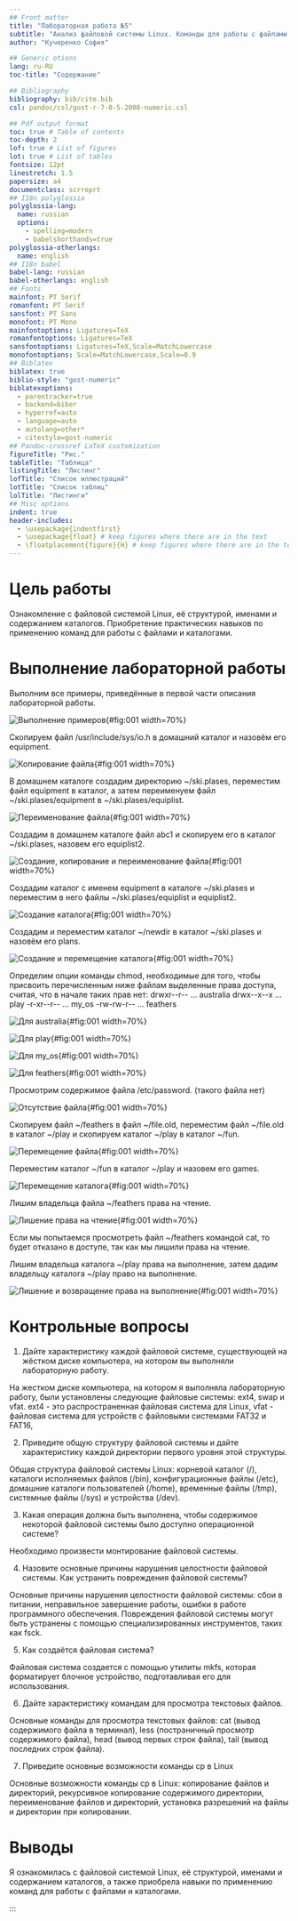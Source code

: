 ```yaml
---
## Front matter
title: "Лабораторная работа №5"
subtitle: "Анализ файловой системы Linux. Команды для работы с файлами и каталогами."
author: "Кучеренко София"

## Generic otions
lang: ru-RU
toc-title: "Содержание"

## Bibliography
bibliography: bib/cite.bib
csl: pandoc/csl/gost-r-7-0-5-2008-numeric.csl

## Pdf output format
toc: true # Table of contents
toc-depth: 2
lof: true # List of figures
lot: true # List of tables
fontsize: 12pt
linestretch: 1.5
papersize: a4
documentclass: scrreprt
## I18n polyglossia
polyglossia-lang:
  name: russian
  options:
	- spelling=modern
	- babelshorthands=true
polyglossia-otherlangs:
  name: english
## I18n babel
babel-lang: russian
babel-otherlangs: english
## Fonts
mainfont: PT Serif
romanfont: PT Serif
sansfont: PT Sans
monofont: PT Mono
mainfontoptions: Ligatures=TeX
romanfontoptions: Ligatures=TeX
sansfontoptions: Ligatures=TeX,Scale=MatchLowercase
monofontoptions: Scale=MatchLowercase,Scale=0.9
## Biblatex
biblatex: true
biblio-style: "gost-numeric"
biblatexoptions:
  - parentracker=true
  - backend=biber
  - hyperref=auto
  - language=auto
  - autolang=other*
  - citestyle=gost-numeric
## Pandoc-crossref LaTeX customization
figureTitle: "Рис."
tableTitle: "Таблица"
listingTitle: "Листинг"
lofTitle: "Список иллюстраций"
lotTitle: "Список таблиц"
lolTitle: "Листинги"
## Misc options
indent: true
header-includes:
  - \usepackage{indentfirst}
  - \usepackage{float} # keep figures where there are in the text
  - \floatplacement{figure}{H} # keep figures where there are in the text
---
```


# Цель работы

Ознакомление с файловой системой Linux, её структурой, именами и содержанием каталогов. Приобретение практических навыков по применению команд для работы с файлами и каталогами.


# Выполнение лабораторной работы

Выполним все примеры, приведённые в первой части описания лабораторной работы.

![Выполнение примеров](image/1.png){#fig:001 width=70%}

Скопируем файл /usr/include/sys/io.h в домашний каталог и назовём его equipment.

![Копирование файла](image/2.png){#fig:001 width=70%}

В домашнем каталоге создадим директорию ~/ski.plases, переместим файл equipment в каталог, а затем переименуем файл ~/ski.plases/equipment в ~/ski.plases/equiplist.

![Переименование файла](image/3.png){#fig:001 width=70%}

Создадим в домашнем каталоге файл abc1 и скопируем его в каталог ~/ski.plases, назовем его equiplist2.

![Создание, копирование и переименование файла](image/4.png){#fig:001 width=70%}

Создадим каталог с именем equipment в каталоге ~/ski.plases и переместим в него файлы ~/ski.plases/equiplist и equiplist2.

![Создание каталога](image/5.png){#fig:001 width=70%}

Создадим и переместим каталог ~/newdir в каталог ~/ski.plases и назовём его plans. 

![Создание и перемещение каталога](image/6.png){#fig:001 width=70%}

Определим опции команды chmod, необходимые для того, чтобы присвоить перечисленным ниже файлам выделенные права доступа, считая, что в начале таких прав нет:
drwxr--r-- ... australia
drwx--x--x ... play
-r-xr--r-- ... my_os
-rw-rw-r-- ... feathers

![Для australia](image/7.png){#fig:001 width=70%}


![Для play](image/8.png){#fig:001 width=70%}


![Для my_os](image/9.png){#fig:001 width=70%}


![Для feathers](image/10.png){#fig:001 width=70%}

Просмотрим содержимое файла /etc/password. (такого файла нет)

![Отсутствие файла](image/11.png){#fig:001 width=70%}

Скопируем файл ~/feathers в файл ~/file.old, переместим файл ~/file.old в каталог ~/play и скопируем каталог ~/play в каталог ~/fun.

![Перемещение файла](image/12.png){#fig:001 width=70%}

Переместим каталог ~/fun в каталог ~/play и назовем его games.

![Перемещение каталога](image/13.png){#fig:001 width=70%}

Лишим владельца файла ~/feathers права на чтение.

![Лишение права на чтение](image/14.png){#fig:001 width=70%}

Если мы попытаемся просмотреть файл ~/feathers командой cat, то будет отказано в доступе, так как мы лишили права на чтение.

Лишим владельца каталога ~/play права на выполнение, затем дадим владельцу каталога ~/play право на выполнение.

![Лишение и возвращение права на выполнение](image/15.png){#fig:001 width=70%}

# Контрольные вопросы

1. Дайте характеристику каждой файловой системе, существующей на жёстком диске компьютера, на котором вы выполняли лабораторную работу.

На жестком диске компьютера, на котором я выполняла лабораторную работу, были установлены следующие файловые системы: ext4, swap и vfat. ext4 - это распространенная файловая система для Linux, vfat - файловая система для устройств с файловыми системами FAT32 и FAT16,

2. Приведите общую структуру файловой системы и дайте характеристику каждой директории первого уровня этой структуры.

Общая структура файловой системы Linux: корневой каталог (/), каталоги исполняемых файлов (/bin), конфигурационные файлы (/etc), домашние каталоги пользователей (/home), временные файлы (/tmp), системные файлы (/sys) и устройства (/dev).

3. Какая операция должна быть выполнена, чтобы содержимое некоторой файловой системы было доступно операционной системе?

Необходимо произвести монтирование файловой системы.

4. Назовите основные причины нарушения целостности файловой системы. Как устранить повреждения файловой системы?

Основные причины нарушения целостности файловой системы: сбои в питании, неправильное завершение работы, ошибки в работе программного обеспечения. Повреждения файловой системы могут быть устранены с помощью специализированных инструментов, таких как fsck.

5. Как создаётся файловая система?

Файловая система создается с помощью утилиты mkfs, которая форматирует блочное устройство, подготавливая его для использования.

6. Дайте характеристику командам для просмотра текстовых файлов.

Основные команды для просмотра текстовых файлов: cat (вывод содержимого файла в терминал), less (постраничный просмотр содержимого файла), head (вывод первых строк файла), tail (вывод последних строк файла).

7. Приведите основные возможности команды cp в Linux

Основные возможности команды cp в Linux: копирование файлов и директорий, рекурсивное копирование содержимого директории, переименование файлов и директорий, установка разрешений на файлы и директории при копировании.

# Выводы

Я ознакомилась с файловой системой Linux, её структурой, именами и содержанием каталогов, а также приобрела навыки по применению команд для работы с файлами и каталогами.

:::

